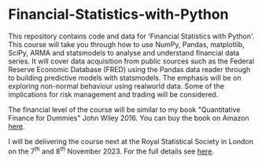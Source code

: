 # Financial-Statistics-with-Python
This repository contains code and data for 'Financial Statistics with Python'. This course will take you through how to use NumPy, Pandas, matplotlib, SciPy,
ARMA and statsmodels to analyse and understand financial data series. It will cover data acquisition from public sources such as the
Federal Reserve Economic Database (FRED) using the Pandas data reader through to building predictive models with statsmodels. The emphasis 
will be on exploring non-normal behaviour using realworld data. Some of the implications for risk management and trading will be considered.

The financial level of the course will be similar to my book "Quantitative Finance for Dummies" John Wiley 2016. You can buy the book
on Amazon [here](https://www.amazon.co.uk/Quantitative-Finance-Dummies-Steve-DPhil/dp/1118769465/ref=sr_1_3?crid=1CUSFDUX352PM&keywords=quantitative+finance&qid=1694182682&s=books&sprefix=quan%2Cstripbooks%2C69&sr=1-3).

I will be delivering the course next at the Royal Statistical Society in London on the 7<sup>th</sup> and 8<sup>th</sup> November 2023. For the full
details see [here](https://rss.org.uk/training-events/training/public-courses/software-training/financial-statistics-with-python/).
